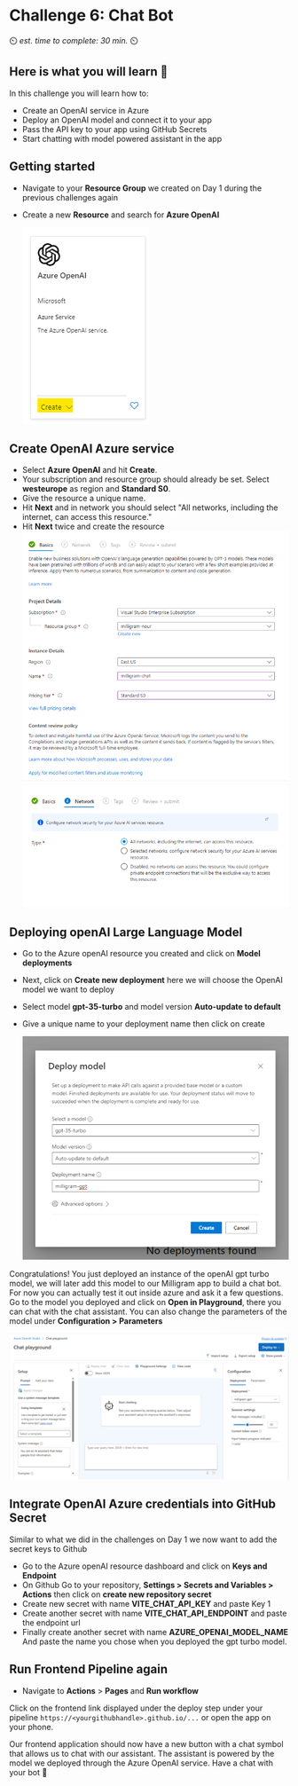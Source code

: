 # Challenge 6: Chat Bot

⏲️ _est. time to complete: 30 min._ ⏲️

## Here is what you will learn 🎯

In this challenge you will learn how to:

- Create an OpenAI service in Azure
- Deploy an OpenAI model and connect it to your app
- Pass the API key to your app using GitHub Secrets
- Start chatting with model powered assistant in the app

## Getting started
- Navigate to your **Resource Group** we created on Day 1 during the previous challenges again
- Create a new **Resource** and search for **Azure OpenAI**

    ![Screenshot of how to create a resource](./images/resource-azure-openai.png)

## Create OpenAI Azure service

-  Select **Azure OpenAI** and hit **Create**.
-  Your subscription and resource group should already be set. Select **westeurope** as region and **Standard S0**.
- Give the resource a unique name.
- Hit **Next** and in network you should select "All networks, including the internet, can access this resource."
- Hit **Next** twice and create the resource
  ![Screenshot of Azure Portal create page for openAI Azure](./images/resource-azure-openai-settings.png)
  ![Screenshot of Azure Portal create page for openAI Azure, networking](./images/resource-azure-openai-network.png)

## Deploying openAI Large Language Model 
- Go to the Azure openAI resource you created and click on **Model deployments**
- Next, click on **Create new deployment** here we will choose the OpenAI model we want to deploy
- Select model **gpt-35-turbo** and model version **Auto-update to default**
- Give a unique name to your deployment name then click on create  

  ![Screenshot of Gpt turbo model deployment](./images/gpt-turbo-deployment.png)

Congratulations! You just deployed an instance of the openAI gpt turbo model, we will later add this model to our Milligram app to build a chat bot. For now you can actually test it out inside azure and ask it a few questions. Go to the model you deployed and click on **Open in Playground**, there you can chat with the chat assistant. You can also change the parameters of the model under **Configuration > Parameters**
 
![Screenshot of Gpt turbo model playground](./images/gpt-playground.png)

##  Integrate OpenAI Azure credentials into GitHub Secret 
Similar to what we did in the challenges on Day 1 we now want to add the secret keys to Github 
- Go to the Azure openAI resource dashboard and click on **Keys and Endpoint**
- On Github Go to your repository, **Settings > Secrets and Variables > Actions** then click on **create new repository secret**
- Create new secret with name **VITE_CHAT_API_KEY** and paste Key 1
- Create another secret with name **VITE_CHAT_API_ENDPOINT** and paste the endpoint url
- Finally create another secret with name **AZURE_OPENAI_MODEL_NAME** And paste the name you chose when you deployed the gpt turbo model.

## Run Frontend Pipeline again

- Navigate to **Actions** > **Pages** and **Run workflow**

Click on the frontend link displayed under the deploy step under your pipeline `https://<yourgithubhandle>.github.io/...` or open the app on your phone.

Our frontend application should now have a new button with a chat symbol that allows us to chat with our assistant. The assistant is powered by the model we deployed through the Azure OpenAI service. Have a chat with your bot 🎉